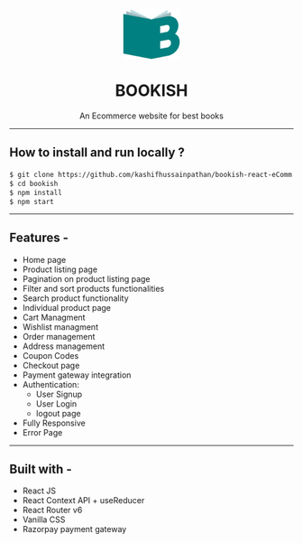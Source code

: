 <div align="center">
  <img src="./public/logo.png" alt="Project Logo" width="100" style="display: block; margin: 0 auto; font-size: 24px;">
</div> <h1 align="center">BOOKISH</h1>

<p align="center">An Ecommerce website for best books </p>
<hr/>
<h2>How to install and run locally ? </h2>

```
$ git clone https://github.com/kashifhussainpathan/bookish-react-eComm
$ cd bookish
$ npm install
$ npm start
```

<hr/>
<h2>Features -</h2>

- Home page
- Product listing page
- Pagination on product listing page
- Filter and sort products functionalities
- Search product functionality
- Individual product page
- Cart Managment
- Wishlist managment
- Order management
- Address management
- Coupon Codes
- Checkout page
- Payment gateway integration
- Authentication:
  - User Signup
  - User Login
  * logout page
- Fully Responsive
- Error Page

---

<h2> Built with - </h2>

- React JS
- React Context API + useReducer
- React Router v6
- Vanilla CSS
- Razorpay payment gateway
